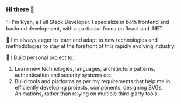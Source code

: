 ### Hi there 👋 

✨ I'm Ryan, a Full Stack Developer. I specialize in both frontend and backend development, with a particular focus on React and .NET.

🌱 I'm always eager to learn and adapt to new technologies and methodologies to stay at the forefront of this rapidly evolving industry.

🚀 I Build personal project to:
  1. Learn new technologies, languages, architecture patterns, authentication and security systems etc.
  2. Build tools and platforms as per my requirements that help me in efficiently developing projects, components, designing SVGs, Animations, rather than relying on multiple third-party tools.
